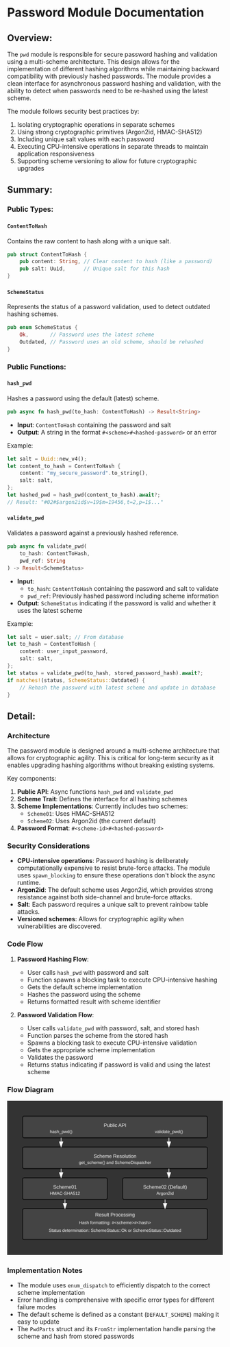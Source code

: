 # Password Module Documentation

## Overview:

The `pwd` module is responsible for secure password hashing and validation using a multi-scheme architecture. This design allows for the implementation of different hashing algorithms while maintaining backward compatibility with previously hashed passwords. The module provides a clean interface for asynchronous password hashing and validation, with the ability to detect when passwords need to be re-hashed using the latest scheme.

The module follows security best practices by:
1. Isolating cryptographic operations in separate schemes
2. Using strong cryptographic primitives (Argon2id, HMAC-SHA512)
3. Including unique salt values with each password
4. Executing CPU-intensive operations in separate threads to maintain application responsiveness
5. Supporting scheme versioning to allow for future cryptographic upgrades

## Summary:

### Public Types:

#### `ContentToHash`
Contains the raw content to hash along with a unique salt.

```rust
pub struct ContentToHash {
    pub content: String, // Clear content to hash (like a password)
    pub salt: Uuid,      // Unique salt for this hash
}
```

#### `SchemeStatus`
Represents the status of a password validation, used to detect outdated hashing schemes.

```rust
pub enum SchemeStatus {
    Ok,       // Password uses the latest scheme
    Outdated, // Password uses an old scheme, should be rehashed
}
```

### Public Functions:

#### `hash_pwd`
Hashes a password using the default (latest) scheme.

```rust
pub async fn hash_pwd(to_hash: ContentToHash) -> Result<String>
```

- **Input**: `ContentToHash` containing the password and salt
- **Output**: A string in the format `#<scheme>#<hashed-password>` or an error

Example:
```rust
let salt = Uuid::new_v4();
let content_to_hash = ContentToHash {
    content: "my_secure_password".to_string(),
    salt: salt,
};
let hashed_pwd = hash_pwd(content_to_hash).await?;
// Result: "#02#$argon2id$v=19$m=19456,t=2,p=1$..."
```

#### `validate_pwd`
Validates a password against a previously hashed reference.

```rust
pub async fn validate_pwd(
    to_hash: ContentToHash, 
    pwd_ref: String
) -> Result<SchemeStatus>
```

- **Input**: 
  - `to_hash`: `ContentToHash` containing the password and salt to validate
  - `pwd_ref`: Previously hashed password including scheme information
- **Output**: `SchemeStatus` indicating if the password is valid and whether it uses the latest scheme

Example:
```rust
let salt = user.salt; // From database
let to_hash = ContentToHash {
    content: user_input_password,
    salt: salt,
};
let status = validate_pwd(to_hash, stored_password_hash).await?;
if matches!(status, SchemeStatus::Outdated) {
    // Rehash the password with latest scheme and update in database
}
```

## Detail:

### Architecture

The password module is designed around a multi-scheme architecture that allows for cryptographic agility. This is critical for long-term security as it enables upgrading hashing algorithms without breaking existing systems.

Key components:
1. **Public API**: Async functions `hash_pwd` and `validate_pwd`
2. **Scheme Trait**: Defines the interface for all hashing schemes
3. **Scheme Implementations**: Currently includes two schemes:
   - `Scheme01`: Uses HMAC-SHA512
   - `Scheme02`: Uses Argon2id (the current default)
4. **Password Format**: `#<scheme-id>#<hashed-password>`

### Security Considerations

- **CPU-intensive operations**: Password hashing is deliberately computationally expensive to resist brute-force attacks. The module uses `spawn_blocking` to ensure these operations don't block the async runtime.
- **Argon2id**: The default scheme uses Argon2id, which provides strong resistance against both side-channel and brute-force attacks.
- **Salt**: Each password requires a unique salt to prevent rainbow table attacks.
- **Versioned schemes**: Allows for cryptographic agility when vulnerabilities are discovered.

### Code Flow

1. **Password Hashing Flow**:
   - User calls `hash_pwd` with password and salt
   - Function spawns a blocking task to execute CPU-intensive hashing
   - Gets the default scheme implementation
   - Hashes the password using the scheme
   - Returns formatted result with scheme identifier

2. **Password Validation Flow**:
   - User calls `validate_pwd` with password, salt, and stored hash
   - Function parses the scheme from the stored hash
   - Spawns a blocking task to execute CPU-intensive validation
   - Gets the appropriate scheme implementation
   - Validates the password
   - Returns status indicating if password is valid and using the latest scheme

### Flow Diagram

![Password Module Flow](images/pwd.svg)

### Implementation Notes

- The module uses `enum_dispatch` to efficiently dispatch to the correct scheme implementation
- Error handling is comprehensive with specific error types for different failure modes
- The default scheme is defined as a constant (`DEFAULT_SCHEME`) making it easy to update
- The `PwdParts` struct and its `FromStr` implementation handle parsing the scheme and hash from stored passwords
